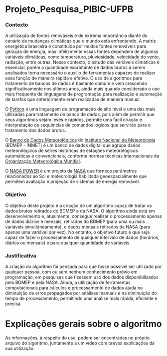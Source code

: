 # Projeto_Pesquisa_PIBIC-UFPB

### **Contexto**

A utilização de fontes renováveis é de extrema importância diante do cenário de mudanças climáticas que o mundo está enfrentando. A matriz energética brasileira é constituída por muitas fontes renováveis para geração de energia, mas infelizmente essas fontes dependem de algumas variáveis climáticas, como temperatura, pluviosidade, velocidade do vento, radiação, entre outras. Nesse contexto, o estudo das variáveis climáticas é essencial, porém a quantidade exorbitante de dados brutos a serem analisados torna necessário o auxílio de ferramentas capazes de realizar essa função de maneira rápida e efetiva. O uso de algoritmos para tratamento de bancos de dados é bastante comum e vem crescendo significativamente nos últimos anos, ainda mais quando considerado o uso mais frequente de linguagens de programação para realização e automação de tarefas que anteriormente eram realizadas de maneira manual.

O [Python](https://www.python.org/) é uma linguagem de programação de alto nível e uma das mais utilizadas para tratamento de banco de dados, pois além de permitir que seus algoritmos sejam leves e rápidos, permite uma fácil criação e interpretação de sequências de comandos lógicos que servirão para o tratamento dos dados brutos.

O [Banco de Dados Meteorológicos](https://bdmep.inmet.gov.br/) do [Instituto Nacional de Meteorologia](https://portal.inmet.gov.br/) (BDMEP - INMET) é um banco de dados digital que agrupa dados meteorológicos de séries históricas de estações meteorológicas automáticas e convencionais, conforme normas técnicas internacionais da [Organização Meteorológica Mundial](https://news.un.org/pt/tags/organizacao-meteorologica-mundial).

O [NASA POWER](https://power.larc.nasa.gov/data-access-viewer/) é um projeto da [NASA](https://www.nasa.gov/) que fornece parâmetros relacionados ao Sol e meteorologia habilitada geoespacialmente que permitem avaliação e projeção de sistemas de energia renovável.

### **Objetivo**

O objetivo deste projeto é a criação de um algoritmo capaz de tratar os dados brutos retirados do BDMEP e da NASA. O algoritmo ainda está em desenvolvimento e, atualmente, consegue realizar o processamento apenas de dados diários e mensais, retirados do BDMEP (para uma ou mais variáveis simultâneamente), e dados mensais retirados da NASA (para apenas uma variável por vez). No entanto, o objetivo futuro é que seja capaz de fazer o processamento de qualquer intervalo de dados (horários, diários ou mensais) e para qualquer quantidade de variáveis.

### **Justificativa**

A criação do algoritmo foi pensada para que fosse possível ser utilizado por qualquer pessoa, com ou sem nenhum conhecimento prévio em programação, em pesquisas que fizessem uso dos dados disponibilizados pelo BDMEP e pela NASA. Ainda, a utilização de ferramentas computacionais para cálculos e processamento de dados ajuda na diminuição de erros propagados por análises manuais e na diminuição do tempo de processamento, permitindo uma análise mais rápida, eficiente e precisa.

# Explicações gerais sobre o algoritmo

As informações, à respeito do uso, podem ser encontradas no próprio arquivo do algoritmo, juntamente a um vídeo com breves explicações da sua utilização.
